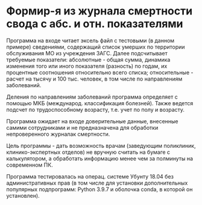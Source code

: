 # Формир-я из журнала смертности свода с абс. и отн. показателями

Программа на входе читает эксель файл с тестовыми (в данном примере) сведениями, содержащий список умерших по территории обслуживания МО из учреждения ЗАГС. Далее подсчитывает требуемые показатели: абсолютные - общая сумма, динамика изменения того или иного показателя (разность) по годам, их процентные соотношения относительно всего списка; относительные - расчет на тысячу и 100 тыс. человек, в том числе по направлениям заболеваний. 



Деления по направлениям заболеваний программа определяет с помощью МКБ (международ. классификация болезней). Также ведется подсчет по трудоспособному возрасту, т.е. учет по полу и возрасту.



Программа ожидает на входе доверительные данные, внесенные самими сотрудниками и не предназначена для обработки непроверенного журналак смертности. 


Цель программы - дать возможность врачам (заведующим поликлиник, клинико-экспертных отделов) не вручную считать на бумаге с калькулятором, а обработать информацию менее чем за полминуты на современном ПК.


Программа тестировалась на операц. системе Убунту 18.04 без административных прав (в том числе для установки дополнительных популярных подпрограмм: Python 3.9.7 и оболочка conda, в которой он установлен). 
